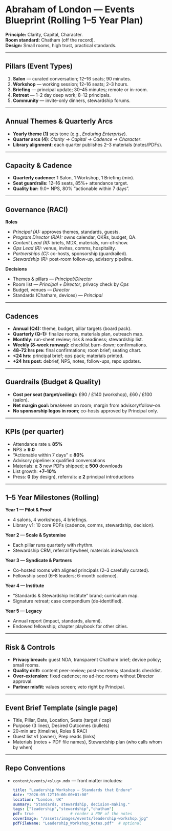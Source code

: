 # Abraham of London — Events Blueprint (Rolling 1–5 Year Plan)

**Principle:** Clarity, Capital, Character.  
**Room standard:** Chatham (off the record).  
**Design:** Small rooms, high trust, practical standards.

---

## Pillars (Event Types)
1. **Salon** — curated conversation; 12–16 seats; 90 minutes.
2. **Workshop** — working session; 12–16 seats; 2–3 hours.
3. **Briefing** — principal update; 30–45 minutes; remote or in-room.
4. **Retreat** — 1–2 day deep work; 8–12 principals.
5. **Community** — invite-only dinners, stewardship forums.

---

## Annual Themes & Quarterly Arcs
- **Yearly theme (1)** sets tone (e.g., *Enduring Enterprise*).
- **Quarter arcs (4)**: *Clarity → Capital → Cadence → Character*.
- **Library alignment**: each quarter publishes 2–3 materials (notes/PDFs).

---

## Capacity & Cadence
- **Quarterly cadence:** 1 Salon, 1 Workshop, 1 Briefing (min).
- **Seat guardrails:** 12–16 seats, 85%+ attendance target.
- **Quality bar:** 9.0+ NPS, 80% “actionable within 7 days”.

---

## Governance (RACI)
**Roles**
- *Principal (A):* approves themes, standards, guests.  
- *Program Director (R/A):* owns calendar, OKRs, budget, QA.  
- *Content Lead (R):* briefs, MDX, materials, run-of-show.  
- *Ops Lead (R):* venue, invites, comms, hospitality.  
- *Partnerships (C):* co-hosts, sponsorship (guardrailed).  
- *Stewardship (R):* post-room follow-up, advisory pipeline.

**Decisions**
- Themes & pillars — *Principal/Director*  
- Room list — *Principal + Director*, privacy check by *Ops*  
- Budget, venues — *Director*  
- Standards (Chatham, devices) — *Principal*

---

## Cadences
- **Annual (Q4):** theme, budget, pillar targets (board pack).  
- **Quarterly (Q–1):** finalize rooms, materials plan, outreach map.  
- **Monthly:** run-sheet review; risk & readiness; stewardship list.  
- **Weekly (8-week runway):** checklist burn-down; confirmations.  
- **48–72 hrs pre:** final confirmations; room brief; seating chart.  
- **<24 hrs:** principal brief; ops pack; materials printed.  
- **+24 hrs post:** debrief, NPS, notes, follow-ups, repo updates.

---

## Guardrails (Budget & Quality)
- **Cost per seat (target/ceiling):** £90 / £140 (workshop), £60 / £100 (salon).  
- **Net margin goal:** breakeven on room; margin from advisory/follow-on.  
- **No sponsorship logos in room**; co-hosts approved by Principal only.

---

## KPIs (per quarter)
- Attendance rate ≥ **85%**
- NPS ≥ **9.0**
- “Actionable within 7 days” ≥ **80%**
- Advisory pipeline: **x** qualified conversations
- Materials: **≥ 3** new PDFs shipped; **≥ 500** downloads
- List growth: **+7–10%**
- Press: **0** (by design), referrals: **≥ 2** principal introductions

---

## 1–5 Year Milestones (Rolling)
**Year 1 — Pilot & Proof**
- 4 salons, 4 workshops, 4 briefings.
- Library v1: 10 core PDFs (cadence, comms, stewardship, decision).

**Year 2 — Scale & Systemise**
- Each pillar runs quarterly with rhythm.
- Stewardship CRM, referral flywheel, materials index/search.

**Year 3 — Syndicate & Partners**
- Co-hosted rooms with aligned principals (2–3 carefully curated).
- Fellowship seed (6–8 leaders; 6-month cadence).

**Year 4 — Institute**
- “Standards & Stewardship Institute” brand; curriculum map.
- Signature retreat; case compendium (de-identified).

**Year 5 — Legacy**
- Annual report (impact, standards, alumni).  
- Endowed fellowship; chapter playbook for other cities.

---

## Risk & Controls
- **Privacy breach:** guest NDA, transparent Chatham brief; device policy; small rooms.  
- **Quality drift:** content peer-review; post-mortems; standards checklist.  
- **Over-extension:** fixed cadence; no ad-hoc rooms without Director approval.  
- **Partner misfit:** values screen; veto right by Principal.

---

## Event Brief Template (single page)
- Title, Pillar, Date, Location, Seats (target / cap)  
- Purpose (3 lines), Desired Outcomes (bullets)  
- 20-min arc (timeline), Roles & RACI  
- Guest list v1 (owner), Prep reads (links)  
- Materials (notes + PDF file names), Stewardship plan (who calls whom by when)

---

## Repo Conventions
- `content/events/<slug>.mdx` — front matter includes:
  ```yaml
  title: "Leadership Workshop — Standards that Endure"
  date: "2026-09-12T10:00:00+01:00"
  location: "London, UK"
  summary: "Standards, stewardship, decision-making."
  tags: ["leadership","stewardship","chatham"]
  pdf: true                # render a PDF of the notes
  coverImage: "/assets/images/events/leadership-workshop.jpg"
  pdfFileName: "Leadership_Workshop_Notes.pdf"  # optional

